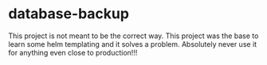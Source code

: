 # database-backup

This project is not meant to be the correct way. This project was the base to learn some helm templating and it solves a problem. Absolutely never use it for anything even close to production!!!